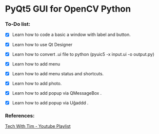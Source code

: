 # PyQt5 GUI for OpenCV Python


### To-Do list: 
- [X] Learn how to code a basic a window with label and button.
- [X] Learn how to use Qt Designer
- [X] Learn how to convert .ui file to python (pyuic5 -x input.ui -o output.py)
- [X] Learn how to add menu
- [X] Learn how to add menu status and shortcuts. 
- [X] Learn how to add photo. 
- [X] Learn how to add popup via QMessageBox  . 
- [X] Learn how to add popup via  Uğaddd  . 

    
### References:
[Tech With Tim - Youtube Playlist](https://www.youtube.com/watch?v=Vde5SH8e1OQ&list=PLzMcBGfZo4-lB8MZfHPLTEHO9zJDDLpYj)

